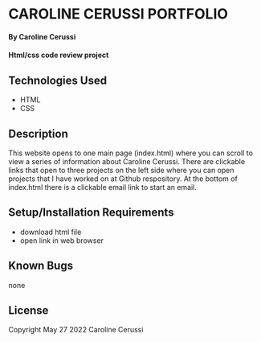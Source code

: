 # CAROLINE CERUSSI PORTFOLIO

#### By Caroline Cerussi

#### Html/css code review project

## Technologies Used

* HTML
* CSS

## Description

This website opens to one main page (index.html) where you can scroll to view a series of information about Caroline Cerussi. There are clickable links that open to three projects on the left side where you can open projects that I have worked on at Github respository. At the bottom of index.html there is a clickable email link to start an email. 

## Setup/Installation Requirements
* download html file
* open link in web browser

## Known Bugs

none

## License


Copyright May 27 2022 Caroline Cerussi